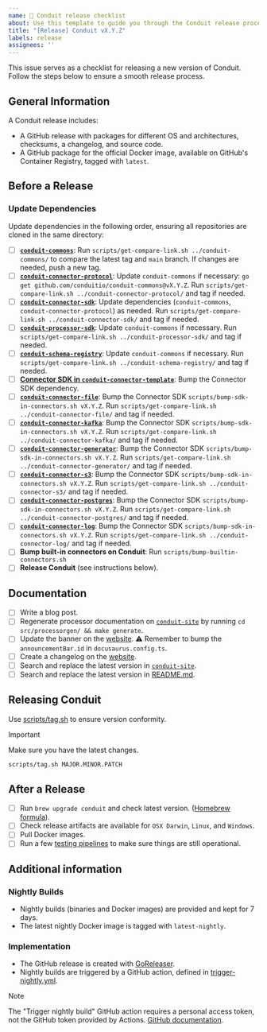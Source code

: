 ```yaml
---
name: 🚢 Conduit release checklist
about: Use this template to guide you through the Conduit release process.
title: "[Release] Conduit vX.Y.Z"
labels: release
assignees: ''
---
```



This issue serves as a checklist for releasing a new version of Conduit.
Follow the steps below to ensure a smooth release process.

## General Information

A Conduit release includes:

- A GitHub release with packages for different OS and architectures, checksums,
  a changelog, and source code.
- A GitHub package for the official Docker image, available on GitHub's Container
  Registry, tagged with `latest`.

## Before a Release

### Update Dependencies

Update dependencies in the following order, ensuring all repositories are cloned in the same directory:

- [ ] **[`conduit-commons`](https://github.com/ConduitIO/conduit-commons)**:
  Run `scripts/get-compare-link.sh ../conduit-commons/` to compare the latest tag and `main` branch.
  If changes are needed, push a new tag.
- [ ] **[`conduit-connector-protocol`](https://github.com/ConduitIO/conduit-connector-protocol)**:
  Update `conduit-commons` if necessary: `go get github.com/conduitio/conduit-commons@vX.Y.Z`.
  Run `scripts/get-compare-link.sh ../conduit-connector-protocol/` and tag if needed.
- [ ] **[`conduit-connector-sdk`](https://github.com/ConduitIO/conduit-connector-sdk)**:
  Update dependencies (`conduit-commons`, `conduit-connector-protocol`) as needed.
  Run `scripts/get-compare-link.sh ../conduit-connector-sdk/` and tag if needed.
- [ ] **[`conduit-processor-sdk`](https://github.com/ConduitIO/conduit-processor-sdk)**:
  Update `conduit-commons` if necessary. Run `scripts/get-compare-link.sh ../conduit-processor-sdk/`
  and tag if needed.
- [ ] **[`conduit-schema-registry`](https://github.com/ConduitIO/conduit-schema-registry)**:
  Update `conduit-commons` if necessary. Run `scripts/get-compare-link.sh ../conduit-schema-registry/`
  and tag if needed.
- [ ] **[Connector SDK in `conduit-connector-template`](https://github.com/ConduitIO/conduit-connector-template)**:
  Bump the Connector SDK dependency.
- [ ] **[`conduit-connector-file`](https://github.com/ConduitIO/conduit-connector-file)**:
  Bump the Connector SDK `scripts/bump-sdk-in-connectors.sh vX.Y.Z`.
  Run `scripts/get-compare-link.sh ../conduit-connector-file/` and tag if needed.
- [ ] **[`conduit-connector-kafka`](https://github.com/ConduitIO/conduit-connector-kafka)**:
  Bump the Connector SDK `scripts/bump-sdk-in-connectors.sh vX.Y.Z`.
  Run `scripts/get-compare-link.sh ../conduit-connector-kafka/` and tag if needed.
- [ ] **[`conduit-connector-generator`](https://github.com/ConduitIO/conduit-connector-generator)**:
  Bump the Connector SDK `scripts/bump-sdk-in-connectors.sh vX.Y.Z`.
  Run `scripts/get-compare-link.sh ../conduit-connector-generator/` and tag if needed.
- [ ] **[`conduit-connector-s3`](https://github.com/ConduitIO/conduit-connector-s3)**:
  Bump the Connector SDK `scripts/bump-sdk-in-connectors.sh vX.Y.Z`.
  Run `scripts/get-compare-link.sh ../conduit-connector-s3/` and tag if needed.
- [ ] **[`conduit-connector-postgres`](https://github.com/ConduitIO/conduit-connector-postgres)**:
  Bump the Connector SDK `scripts/bump-sdk-in-connectors.sh vX.Y.Z`.
  Run `scripts/get-compare-link.sh ../conduit-connector-postgres/` and tag if needed.
- [ ] **[`conduit-connector-log`](https://github.com/ConduitIO/conduit-connector-log)**:
  Bump the Connector SDK `scripts/bump-sdk-in-connectors.sh vX.Y.Z`.
  Run `scripts/get-compare-link.sh ../conduit-connector-log/` and tag if needed.
- [ ] **Bump built-in connectors on Conduit**: Run `scripts/bump-builtin-connectors.sh`
- [ ] **Release Conduit** (see instructions below).

## Documentation

- [ ] Write a blog post.
- [ ] Regenerate processor documentation on [`conduit-site`](https://github.com/ConduitIO/conduit-site)
  by running `cd src/processorgen/ && make generate`.
- [ ] Update the banner on the [website](https://github.com/ConduitIO/conduit-site).
  ⚠️ Remember to bump the `announcementBar.id` in `docusaurus.config.ts`.
- [ ] Create a changelog on the [website](https://github.com/ConduitIO/conduit-site).
- [ ] Search and replace the latest version in [`conduit-site`](https://github.com/ConduitIO/conduit-site).
- [ ] Search and replace the latest version in [README.md](https://github.com/ConduitIO/conduit/blob/main/README.md).

## Releasing Conduit

Use [scripts/tag.sh](https://github.com/ConduitIO/conduit/blob/main/scripts/tag.sh) to ensure version conformity.

> [!IMPORTANT]  
> Make sure you have the latest changes.

```sh
scripts/tag.sh MAJOR.MINOR.PATCH
```

## After a Release

- [ ] Run `brew upgrade conduit` and check latest version.
  ([Homebrew formula](https://github.com/Homebrew/homebrew-core/blob/master/Formula/c/conduit.rb)).
- [ ] Check release artifacts are available for `OSX Darwin`, `Linux`, and `Windows`.
- [ ] Pull Docker images.
- [ ] Run a few [testing pipelines](https://github.com/ConduitIO/conduit/tree/main/examples/pipelines)
  to make sure things are still operational.

## Additional information

### Nightly Builds

- Nightly builds (binaries and Docker images) are provided and kept for 7 days.
- The latest nightly Docker image is tagged with `latest-nightly`.

### Implementation

- The GitHub release is created with [GoReleaser](https://github.com/goreleaser/goreleaser/).
- Nightly builds are triggered by a GitHub action, defined in [trigger-nightly.yml](/.github/workflows/trigger-nightly.yml).

> [!NOTE]  
> The "Trigger nightly build" GitHub action requires a personal access token, not the GitHub token provided by Actions.
> [GitHub documentation](https://docs.github.com/en/actions/using-workflows/triggering-a-workflow#triggering-a-workflow-from-a-workflow).
